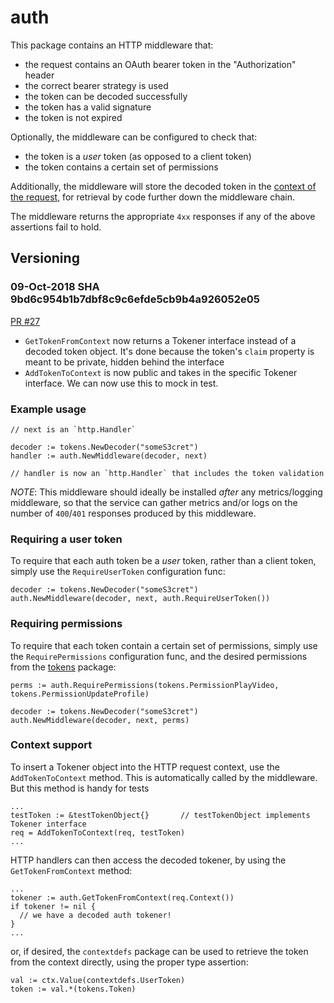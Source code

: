 # auth

This package contains an HTTP middleware that:
- the request contains an OAuth bearer token in the "Authorization" header
- the correct bearer strategy is used
- the token can be decoded successfully
- the token has a valid signature
- the token is not expired

Optionally, the middleware can be configured to check that:
- the token is a _user_ token (as opposed to a client token)
- the token contains a certain set of permissions

Additionally, the middleware will store the decoded token in the [context of
the request](https://golang.org/pkg/net/http/#Request.Context), for retrieval
by code further down the middleware chain.

The middleware returns the appropriate `4xx` responses if any of the above
assertions fail to hold.

## Versioning

### 09-Oct-2018 SHA 9bd6c954b1b7dbf8c9c6efde5cb9b4a926052e05
[PR #27](https://github.com/HBOCodeLabs/hurley-kit/pull/27)
* `GetTokenFromContext` now returns a Tokener interface instead of a decoded
  token object. It's done because the token's `claim` property is meant to be
  private, hidden behind the interface
* `AddTokenToContext` is now public and takes in the specific Tokener interface.
  We can now use this to mock in test.



### Example usage
```
// next is an `http.Handler`

decoder := tokens.NewDecoder("someS3cret")
handler := auth.NewMiddleware(decoder, next)

// handler is now an `http.Handler` that includes the token validation
```

*NOTE*: This middleware should ideally be installed _after_ any metrics/logging
middleware, so that the service can gather metrics and/or logs on the number of
`400`/`401` responses produced by this middleware.

### Requiring a user token

To require that each auth token be a _user_ token, rather than a client token,
simply use the `RequireUserToken` configuration func:

```
decoder := tokens.NewDecoder("someS3cret")
auth.NewMiddleware(decoder, next, auth.RequireUserToken())
```

### Requiring permissions

To require that each token contain a certain set of permissions, simply use the
`RequirePermissions` configuration func, and the desired permissions from the
[tokens](tokens/README.md) package:

```
perms := auth.RequirePermissions(tokens.PermissionPlayVideo, tokens.PermissionUpdateProfile)

decoder := tokens.NewDecoder("someS3cret")
auth.NewMiddleware(decoder, next, perms)
```

### Context support

To insert a Tokener object into the HTTP request context, use the `AddTokenToContext` method.
This is automatically called by the middleware.  But this method is handy for tests
```
...
testToken := &testTokenObject{}       // testTokenObject implements Tokener interface
req = AddTokenToContext(req, testToken)
...
```

HTTP handlers can then access the decoded tokener, by using the `GetTokenFromContext` method:
```
...
tokener := auth.GetTokenFromContext(req.Context())
if tokener != nil {
  // we have a decoded auth tokener!
}
...
```

or, if desired, the `contextdefs` package can be used to retrieve the token
from the context directly, using the proper type assertion:

```
val := ctx.Value(contextdefs.UserToken)
token := val.*(tokens.Token)
```
